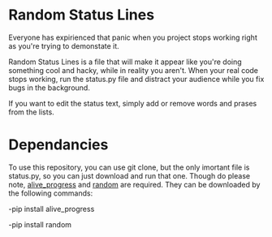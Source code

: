# Random Status Lines
Everyone has expirienced that panic when you project stops working right as you're trying to demonstate it.

Random Status Lines is a file that will make it appear like you're doing something cool and hacky, while in reality you aren't. When your real code stops working, run the status.py file and distract your audience while you fix bugs in the background.

If you want to edit the status text, simply add or remove words and prases from the lists.

# Dependancies
To use this repository, you can use git clone, but the only imortant file is status.py, so you can just download and run that one. 
Though do please note, [alive_progress]([url](https://github.com/rsalmei/alive-progress)) and [random]([url](https://docs.python.org/3/library/random.html)) are required.
They can be downloaded by the following commands:

-pip install alive_progress

-pip install random
